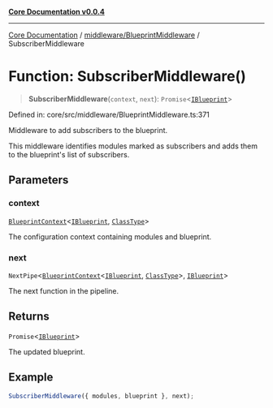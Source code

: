 [**Core Documentation v0.0.4**](../../../README.md)

***

[Core Documentation](../../../modules.md) / [middleware/BlueprintMiddleware](../README.md) / SubscriberMiddleware

# Function: SubscriberMiddleware()

> **SubscriberMiddleware**(`context`, `next`): `Promise`\<[`IBlueprint`](../../../declarations/type-aliases/IBlueprint.md)\>

Defined in: core/src/middleware/BlueprintMiddleware.ts:371

Middleware to add subscribers to the blueprint.

This middleware identifies modules marked as subscribers and adds them to the blueprint's
list of subscribers.

## Parameters

### context

[`BlueprintContext`](../../../declarations/interfaces/BlueprintContext.md)\<[`IBlueprint`](../../../declarations/type-aliases/IBlueprint.md), [`ClassType`](../../../declarations/type-aliases/ClassType.md)\>

The configuration context containing modules and blueprint.

### next

`NextPipe`\<[`BlueprintContext`](../../../declarations/interfaces/BlueprintContext.md)\<[`IBlueprint`](../../../declarations/type-aliases/IBlueprint.md), [`ClassType`](../../../declarations/type-aliases/ClassType.md)\>, [`IBlueprint`](../../../declarations/type-aliases/IBlueprint.md)\>

The next function in the pipeline.

## Returns

`Promise`\<[`IBlueprint`](../../../declarations/type-aliases/IBlueprint.md)\>

The updated blueprint.

## Example

```typescript
SubscriberMiddleware({ modules, blueprint }, next);
```
